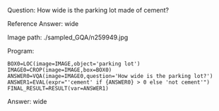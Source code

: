 Question: How wide is the parking lot made of cement?

Reference Answer: wide

Image path: ./sampled_GQA/n259949.jpg

Program:

```
BOX0=LOC(image=IMAGE,object='parking lot')
IMAGE0=CROP(image=IMAGE,box=BOX0)
ANSWER0=VQA(image=IMAGE0,question='How wide is the parking lot?')
ANSWER1=EVAL(expr="'cement' if {ANSWER0} > 0 else 'not cement'")
FINAL_RESULT=RESULT(var=ANSWER1)
```
Answer: wide

